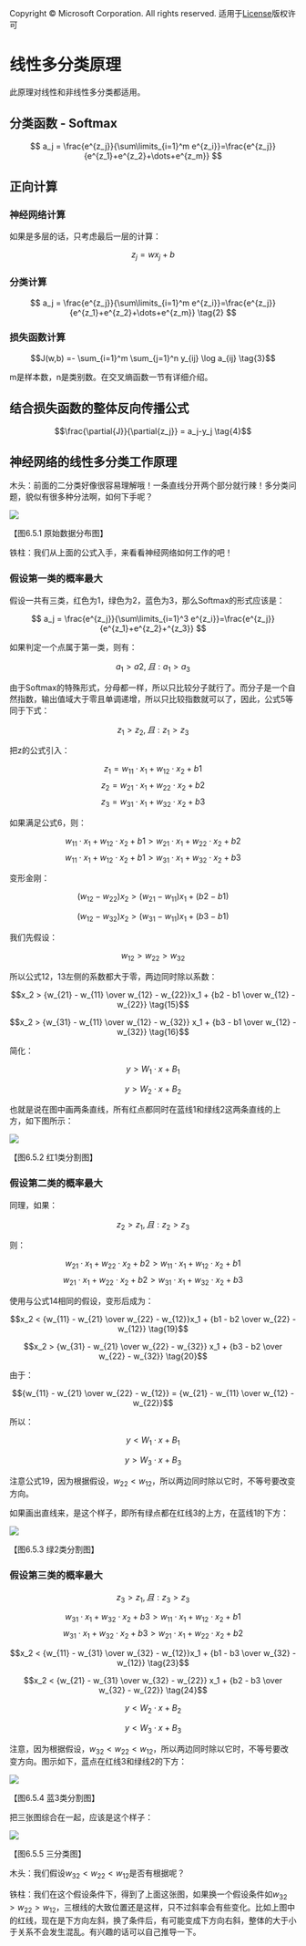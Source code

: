 Copyright © Microsoft Corporation. All rights reserved.
  适用于[License](https://github.com/Microsoft/ai-edu/blob/master/LICENSE.md)版权许可

# 线性多分类原理

此原理对线性和非线性多分类都适用。

## 分类函数 - Softmax

$$
a_j = \frac{e^{z_j}}{\sum\limits_{i=1}^m e^{z_i}}=\frac{e^{z_j}}{e^{z_1}+e^{z_2}+\dots+e^{z_m}}
$$

## 正向计算

### 神经网络计算

如果是多层的话，只考虑最后一层的计算：

$$
z_j = wx_j+b  \tag{1}
$$

### 分类计算

$$
a_j = \frac{e^{z_j}}{\sum\limits_{i=1}^m e^{z_i}}=\frac{e^{z_j}}{e^{z_1}+e^{z_2}+\dots+e^{z_m}} \tag{2}
$$

### 损失函数计算

$$J(w,b) =- \sum_{i=1}^m \sum_{j=1}^n y_{ij} \log a_{ij} \tag{3}$$

m是样本数，n是类别数。在交叉熵函数一节有详细介绍。

## 结合损失函数的整体反向传播公式

$$\frac{\partial{J}}{\partial{z_j}} = a_j-y_j \tag{4}$$

## 神经网络的线性多分类工作原理

木头：前面的二分类好像很容易理解哦！一条直线分开两个部分就行辣！多分类问题，貌似有很多种分法啊，如何下手呢？

<img src=".\Images\7\MultipleClassifierData.png">

【图6.5.1 原始数据分布图】

铁柱：我们从上面的公式入手，来看看神经网络如何工作的吧！

### 假设第一类的概率最大

假设一共有三类，红色为1，绿色为2，蓝色为3，那么Softmax的形式应该是：

$$
a_j = \frac{e^{z_j}}{\sum\limits_{i=1}^3 e^{z_i}}=\frac{e^{z_j}}{e^{z_1}+e^{z_2}+^{z_3}}
$$

如果判定一个点属于第一类，则有：

$$a_1 > a2 , 且: a_1 > a_3 \tag{5}$$

由于Softmax的特殊形式，分母都一样，所以只比较分子就行了。而分子是一个自然指数，输出值域大于零且单调递增，所以只比较指数就可以了，因此，公式5等同于下式：

$$z_1 > z_2 , 且: z_1 > z_3 \tag{6}$$

把z的公式引入：

$$z_1 = w_{11} \cdot x_1 + w_{12} \cdot x_2 + b1 \tag{7}$$
$$z_2 = w_{21} \cdot x_1 + w_{22} \cdot x_2 + b2 \tag{8}$$
$$z_3 = w_{31} \cdot x_1 + w_{32} \cdot x_2 + b3 \tag{9}$$

如果满足公式6，则：

$$w_{11} \cdot x_1 + w_{12} \cdot x_2 + b1  > w_{21} \cdot x_1 + w_{22} \cdot x_2 + b2 \tag{10}$$
$$w_{11} \cdot x_1 + w_{12} \cdot x_2 + b1  > w_{31} \cdot x_1 + w_{32} \cdot x_2 + b3 \tag{11}$$

变形金刚：

$$(w_{12} - w_{22})x_2 > (w_{21} - w_{11})x_1 + (b2 - b1) \tag{12}$$

$$(w_{12} - w_{32})x_2 > (w_{31} - w_{11})x_1 + (b3 - b1) \tag{13}$$

我们先假设：

$$w_{12} > w_{22} > w_{32} \tag{14}$$

所以公式12，13左侧的系数都大于零，两边同时除以系数：

$$x_2 > {w_{21} - w_{11} \over w_{12} - w_{22}}x_1 + {b2 - b1 \over w_{12} - w_{22}} \tag{15}$$

$$x_2 > {w_{31} - w_{11} \over w_{12} - w_{32}} x_1 + {b3 - b1 \over w_{12} - w_{32}} \tag{16}$$

简化：

$$y > W_1 \cdot x + B_1 \tag{17}$$

$$y > W_2 \cdot x + B_2 \tag{18}$$

也就是说在图中画两条直线，所有红点都同时在蓝线1和绿线2这两条直线的上方，如下图所示：

<img src=".\Images\7\z1z2z3.png">

【图6.5.2 红1类分割图】

### 假设第二类的概率最大

同理，如果：

$$z_2 > z_1 , 且: z_2 > z_3$$

则：

$$w_{21} \cdot x_1 + w_{22} \cdot x_2 + b2 > w_{11} \cdot x_1 + w_{12} \cdot x_2 + b1$$
$$w_{21} \cdot x_1 + w_{22} \cdot x_2 + b2  > w_{31} \cdot x_1 + w_{32} \cdot x_2 + b3$$

使用与公式14相同的假设，变形后成为：

$$x_2 < {w_{11} - w_{21} \over w_{22} - w_{12}}x_1 + {b1 - b2 \over w_{22} - w_{12}} \tag{19}$$

$$x_2 > {w_{31} - w_{21} \over w_{22} - w_{32}} x_1 + {b3 - b2 \over w_{22} - w_{32}} \tag{20}$$

由于：

$${w_{11} - w_{21} \over w_{22} - w_{12}} = {w_{21} - w_{11} \over w_{12} - w_{22}}$$

所以：

$$y < W_1 \cdot x + B_1 \tag{21}$$

$$y > W_3 \cdot x + B_3 \tag{22}$$

注意公式19，因为根据假设，$w_{22} < w_{12}$，所以两边同时除以它时，不等号要改变方向。

如果画出直线来，是这个样子，即所有绿点都在红线3的上方，在蓝线1的下方：

<img src=".\Images\7\z2z1z3.png">

【图6.5.3 绿2类分割图】

### 假设第三类的概率最大

$$z_3 > z_1 , 且: z_3 > z_3$$

$$w_{31} \cdot x_1 + w_{32} \cdot x_2 + b3 > w_{11} \cdot x_1 + w_{12} \cdot x_2 + b1$$
$$w_{31} \cdot x_1 + w_{32} \cdot x_2 + b3  > w_{21} \cdot x_1 + w_{22} \cdot x_2 + b2$$


$$x_2 < {w_{11} - w_{31} \over w_{32} - w_{12}}x_1 + {b1 - b3 \over w_{32} - w_{12}} \tag{23}$$

$$x_2 < {w_{21} - w_{31} \over w_{32} - w_{22}} x_1 + {b2 - b3 \over w_{32} - w_{22}} \tag{24}$$


$$y < W_2 \cdot x + B_2 \tag{25}$$

$$y < W_3 \cdot x + B_3 \tag{26}$$

注意，因为根据假设，$w_{32} < w_{22} < w_{12}$，所以两边同时除以它时，不等号要改变方向。图示如下，蓝点在红线3和绿线2的下方：

<img src=".\Images\7\z3z2z1.png">

【图6.5.4 蓝3类分割图】

把三张图综合在一起，应该是这个样子：

<img src=".\Images\7\z123.png">

【图6.5.5 三分类图】

木头：我们假设$w_{32} < w_{22} < w_{12}$是否有根据呢？

铁柱：我们在这个假设条件下，得到了上面这张图，如果换一个假设条件如$w_{32} > w_{22} > w_{12}$，三根线的大致位置还是这样，只不过斜率会有些变化。比如上图中的红线，现在是下方向左斜，换了条件后，有可能变成下方向右斜，整体的大于小于关系不会发生混乱。有兴趣的话可以自己推导一下。

